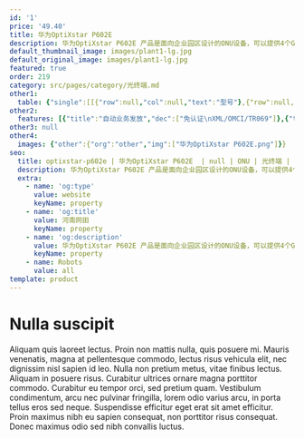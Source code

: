 ```yaml
---
id: '1'
price: '49.40'
title: 华为OptiXstar P602E
description: 华为OptiXstar P602E 产品是面向企业园区设计的ONU设备，可以提供4个GE接口，为用户提供高速宽带、企业专线，视频监控等多种业务。
default_thumbnail_image: images/plant1-lg.jpg
default_original_image: images/plant1-lg.jpg
featured: true
order: 219
category: src/pages/category/光终端.md
other1: 
  table: {"single":[[{"row":null,"col":null,"text":"型号"},{"row":null,"col":null,"text":"华为OptiXstar P602E"}],[{"row":null,"col":null,"text":"尺寸（宽×深×高）"},{"row":null,"col":null,"text":"160mm x 110mm x 30mm（不含脚垫）"}],[{"row":null,"col":null,"text":"重量（不含适配器）"},{"row":null,"col":null,"text":"<1.5kg"}],[{"row":null,"col":null,"text":"工作环境温度"},{"row":null,"col":null,"text":"-40°C ~ +55°C"}],[{"row":null,"col":null,"text":"工作环境湿度"},{"row":null,"col":null,"text":"5% RH ～ 95% RH，非凝结"}],[{"row":null,"col":null,"text":"电源适配器额定输入范围"},{"row":null,"col":null,"text":"100 ～ 240 V AC，50/60 Hz"}],[{"row":null,"col":null,"text":"整机供电"},{"row":null,"col":null,"text":"12 V, 1 A"}],[{"row":null,"col":null,"text":"网络侧接口"},{"row":null,"col":null,"text":"GPON"}],[{"row":null,"col":null,"text":"用户侧接口"},{"row":null,"col":null,"text":"4*GE"}],[{"row":null,"col":null,"text":"静态功耗"},{"row":null,"col":null,"text":"待定"}],[{"row":null,"col":null,"text":"最大功耗"},{"row":null,"col":null,"text":"12W"}],[{"row":null,"col":null,"text":"防雷规格"},{"row":null,"col":null,"text":"·GE：共模6kV，差模1.5kV\n·AC电源：共模6kV，差模6kV"}],[{"row":null,"col":null,"text":"安装方式"},{"row":null,"col":null,"text":"室外网络箱安装，室内桌面平放、挂墙或网络箱中安装。"}],[{"row":null,"col":null,"text":"PON接口"},{"row":null,"col":null,"text":"• 接口类型：SC/UPC\n• 遵循标准ITU-T G.984.2， Class B+\n• 接收灵敏度：-27dBm；\n• 过载光功率：-8dBm；\n• 传输速率：下行速率2.488Gbit/s，上行速率1.244Gbit/s\n• Type B单归属\n• Type B双归属（二层转发模式下支持）\n"}],[{"row":null,"col":null,"text":"GE接口"},{"row":null,"col":null,"text":"• 接口类型：RJ-45\n• 10/100/1000 Mbit/s接口速率自适应\n• MDI/MDIX自动配置\n• MAC地址学习数配置\n• 基于以太端口的VLAN透传、过滤\n"}]]}
other2:
  features: [{"title":"自动业务发放","dec":["免认证\nXML/OMCI/TR069"]},{"title":"智能运维","dec":["XML/Web UI\n流氓ONT检测和自律\n环网检测/PPPoE仿真/DHCP仿真"]},{"title":"防雷","dec":["GE：共模6kV，差模1.5kV\nAC电源：共模6kV，差模6kV"]}]
other3: null
other4:
  images: {"other":{"org":"other","img":["华为OptiXstar P602E.png"]}}
seo:
  title: optixstar-p602e | 华为OptiXstar P602E  | null | ONU | 光终端 | 企业光网络
  description: 华为OptiXstar P602E 产品是面向企业园区设计的ONU设备，可以提供4个GE接口，为用户提供高速宽带、企业专线，视频监控等多种业务。
  extra:
    - name: 'og:type'
      value: website
      keyName: property
    - name: 'og:title'
      value: 河南网田
      keyName: property
    - name: 'og:description'
      value: 华为OptiXstar P602E 产品是面向企业园区设计的ONU设备，可以提供4个GE接口，为用户提供高速宽带、企业专线，视频监控等多种业务。
      keyName: property
    - name: Robots
      value: all
template: product
---
```


# Nulla suscipit

Aliquam quis laoreet lectus. Proin non mattis nulla, quis posuere mi. Mauris venenatis, magna at pellentesque commodo, lectus risus vehicula elit, nec dignissim nisl sapien id leo. Nulla non pretium metus, vitae finibus lectus. Aliquam in posuere risus. Curabitur ultrices ornare magna porttitor commodo. Curabitur eu tempor orci, sed pretium quam. Vestibulum condimentum, arcu nec pulvinar fringilla, lorem odio varius arcu, in porta tellus eros sed neque. Suspendisse efficitur eget erat sit amet efficitur. Proin maximus nibh eu sapien consequat, non porttitor risus consequat. Donec maximus odio sed nibh convallis luctus.